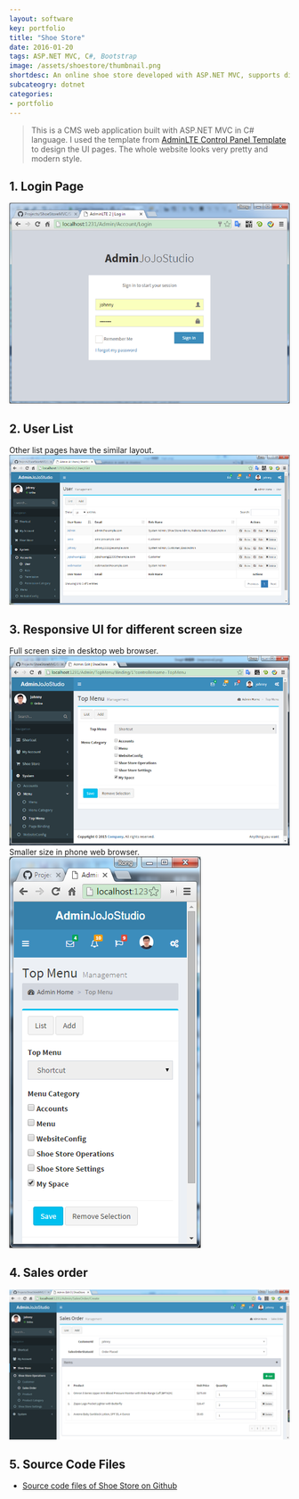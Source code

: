 ```yaml
---
layout: software
key: portfolio
title: "Shoe Store"
date: 2016-01-20
tags: ASP.NET MVC, C#, Bootstrap
image: /assets/shoestore/thumbnail.png
shortdesc: An online shoe store developed with ASP.NET MVC, supports different screen size devices.
subcateogry: dotnet
categories:
- portfolio
---
```


> This is a CMS web application built with ASP.NET MVC in C# language. I used the template from [AdminLTE Control Panel Template](https://almsaeedstudio.com/) to design the UI pages. The whole website looks very pretty and modern style.  

## 1. Login Page  
![login](/assets/shoestore/login.png "login")
## 2. User List
Other list pages have the similar layout.
![index](/assets/shoestore/index.png "index")
## 3. Responsive UI for different screen size
Full screen size in desktop web browser.  
![fullscreen](/assets/shoestore/responsive.png "fullscreen")
Smaller size in phone web browser.  
![phonesize](/assets/shoestore/responsive2.png "phonesize")
## 4. Sales order
![order](/assets/shoestore/order.png "order")  

## 5. Source Code Files
* [Source code files of Shoe Store on Github](https://github.com/jojozhuang/Projects/tree/master/ShoeStoreMVC/Src)
